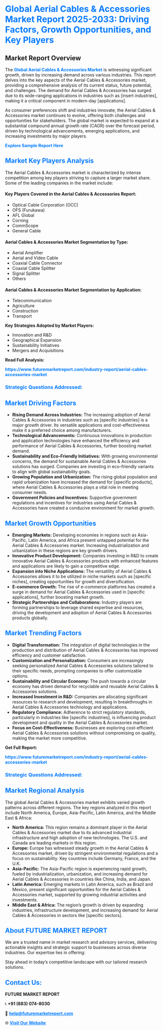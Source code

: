 <h1 style="color: #007BFF;">Global Aerial Cables & Accessories Market Report 2025-2033: Driving Factors, Growth Opportunities, and Key Players</h1>

<section id="overview">
<h2>Market Report Overview</h2>
<p>The <a href="https://www.futuremarketreport.com/industry-report/aerial-cables-accessories-market" style="color: #007BFF; text-decoration: none;"><strong>Global Aerial Cables & Accessories Market</strong></a> is witnessing significant growth, driven by increasing demand across various industries. This report delves into the key aspects of the Aerial Cables & Accessories market, providing a comprehensive analysis of its current status, future potential, and challenges. The demand for Aerial Cables & Accessories has surged due to its wide-ranging applications in industries such as [insert industries], making it a critical component in modern-day [applications].</p>
<p>As consumer preferences shift and industries innovate, the Aerial Cables & Accessories market continues to evolve, offering both challenges and opportunities for stakeholders. The global market is expected to expand at a substantial compound annual growth rate (CAGR) over the forecast period, driven by technological advancements, emerging applications, and increasing investments by major players.</p>
</section>

<section id="overview">
<p><a href="https://www.futuremarketreport.com/request-sample/reportId=57312" style="color: #007BFF; text-decoration: none;"><strong>Explore Sample Report Here</strong></a></p>
</section>

<section id="key-players">
<h2 style="color: #007BFF;">Market Key Players Analysis</h2>
<p>The Aerial Cables & Accessories market is characterized by intense competition among key players striving to capture a larger market share. Some of the leading companies in the market include:</p>
<h4>Key Players Covered in the Aerial Cables & Accessories Report:</h4>
<ul><li>Optical Cable Corporation (OCC)</li><li>OFS (Furukawa)</li><li>AFL Global</li><li>Corning</li><li>CommScope</li><li>General Cable</li></ul>
<h4>Aerial Cables & Accessories Market Segmentation by Type:</h4>
<ul><li>Aerial Amplifier</li><li>Aerial and Video Cable</li><li>Coaxial Cable Connector</li><li>Coaxial Cable Splitter</li><li>Signal Splitter</li><li>Others</li></ul>

<h4>Aerial Cables & Accessories Market Segmentation by Application:</h4>
<ul><li>Telecommunication</li><li>Agriculture</li><li>Construction</li><li>Transport</li></ul>
<p><strong>Key Strategies Adopted by Market Players:</strong></p>
<ul>
<li>Innovation and R&D</li>
<li>Geographical Expansion</li>
<li>Sustainability Initiatives</li>
<li>Mergers and Acquisitions</li>
</ul>
</section>

<section>
<p><strong>Read Full Analysis: </strong></p><a href="https://www.futuremarketreport.com/industry-report/aerial-cables-accessories-market" style="color: #007BFF; text-decoration: none;"><strong>https://www.futuremarketreport.com/industry-report/aerial-cables-accessories-market</strong></a>
<h3 style="color: #007BFF;">Strategic Questions Addressed:</h3>
</section>

<section id="driving-factors">
<h2 style="color: #007BFF;">Market Driving Factors</h2>
<ul>
<li><strong>Rising Demand Across Industries:</strong> The increasing adoption of Aerial Cables & Accessories in industries such as [specific industries] is a major growth driver. Its versatile applications and cost-effectiveness make it a preferred choice among manufacturers.</li>
<li><strong>Technological Advancements:</strong> Continuous innovations in production and application technologies have enhanced the efficiency and performance of Aerial Cables & Accessories, further boosting market demand.</li>
<li><strong>Sustainability and Eco-Friendly Initiatives:</strong> With growing environmental concerns, the demand for sustainable Aerial Cables & Accessories solutions has surged. Companies are investing in eco-friendly variants to align with global sustainability goals.</li>
<li><strong>Growing Population and Urbanization:</strong> The rising global population and rapid urbanization have increased the demand for [specific products], where Aerial Cables & Accessories plays a vital role in meeting consumer needs.</li>
<li><strong>Government Policies and Incentives:</strong> Supportive government regulations and incentives for industries using Aerial Cables & Accessories have created a conducive environment for market growth.</li>
</ul>
</section>

<section id="growth-opportunities">
<h2 style="color: #007BFF;">Market Growth Opportunities</h2>
<ul>
<li><strong>Emerging Markets:</strong> Developing economies in regions such as Asia-Pacific, Latin America, and Africa present untapped potential for the Aerial Cables & Accessories market. Increasing industrialization and urbanization in these regions are key growth drivers.</li>
<li><strong>Innovative Product Development:</strong> Companies investing in R&D to create innovative Aerial Cables & Accessories products with enhanced features and applications are likely to gain a competitive edge.</li>
<li><strong>Expansion into Niche Applications:</strong> The versatility of Aerial Cables & Accessories allows it to be utilized in niche markets such as [specific niches], creating opportunities for growth and diversification.</li>
<li><strong>E-commerce Growth:</strong> The rise of e-commerce platforms has created a surge in demand for Aerial Cables & Accessories used in [specific applications], further boosting market growth.</li>
<li><strong>Strategic Partnerships and Collaborations:</strong> Industry players are forming partnerships to leverage shared expertise and resources, driving the development and adoption of Aerial Cables & Accessories products globally.</li>
</ul>
</section>

<section id="trending-factors">
<h2 style="color: #007BFF;">Market Trending Factors</h2>
<ul>
<li><strong>Digital Transformation:</strong> The integration of digital technologies in the production and distribution of Aerial Cables & Accessories has improved efficiency and customer satisfaction.</li>
<li><strong>Customization and Personalization:</strong> Consumers are increasingly seeking personalized Aerial Cables & Accessories solutions tailored to their specific needs, prompting companies to offer customizable options.</li>
<li><strong>Sustainability and Circular Economy:</strong> The push towards a circular economy has driven demand for recyclable and reusable Aerial Cables & Accessories solutions.</li>
<li><strong>Increased Investment in R&D:</strong> Companies are allocating significant resources to research and development, resulting in breakthroughs in Aerial Cables & Accessories technology and applications.</li>
<li><strong>Regulatory Compliance:</strong> Adherence to strict regulatory standards, particularly in industries like [specific industries], is influencing product development and quality in the Aerial Cables & Accessories market.</li>
<li><strong>Focus on Cost-Effectiveness:</strong> Businesses are exploring cost-efficient Aerial Cables & Accessories solutions without compromising on quality, making the market more competitive.</li>
</ul>
</section>

<section>
<p><strong>Get Full Report: </strong></p><a href="https://www.futuremarketreport.com/industry-report/aerial-cables-accessories-market" style="color: #007BFF; text-decoration: none;"><strong>https://www.futuremarketreport.com/industry-report/aerial-cables-accessories-market</strong></a>
<h3 style="color: #007BFF;">Strategic Questions Addressed:</h3>
</section>


<section id="regional-analysis">
<h2 style="color: #007BFF;">Market Regional Analysis</h2>
<p>The global Aerial Cables & Accessories market exhibits varied growth patterns across different regions. The key regions analyzed in this report include North America, Europe, Asia-Pacific, Latin America, and the Middle East & Africa:</p>
<ul>
<li><strong>North America:</strong> This region remains a dominant player in the Aerial Cables & Accessories market due to its advanced industrial infrastructure and high adoption of new technologies. The U.S. and Canada are leading markets in this region.</li>
<li><strong>Europe:</strong> Europe has witnessed steady growth in the Aerial Cables & Accessories market, driven by stringent environmental regulations and a focus on sustainability. Key countries include Germany, France, and the U.K.</li>
<li><strong>Asia-Pacific:</strong> The Asia-Pacific region is experiencing rapid growth, fueled by industrialization, urbanization, and increasing demand for Aerial Cables & Accessories in countries like China, India, and Japan.</li>
<li><strong>Latin America:</strong> Emerging markets in Latin America, such as Brazil and Mexico, present significant opportunities for the Aerial Cables & Accessories market, supported by growing industrial activities and investments.</li>
<li><strong>Middle East & Africa:</strong> The region’s growth is driven by expanding industries, infrastructure development, and increasing demand for Aerial Cables & Accessories in sectors like [specific sectors].</li>
</ul>
</section>

<footer>
<h2 style="color: #007BFF;">About FUTURE MARKET REPORT</h2>
<p>We are a trusted name in market research and advisory services, delivering actionable insights and strategic support to businesses across diverse industries. Our expertise lies in offering:</p>

<p>Stay ahead in today’s competitive landscape with our tailored research solutions.</p>

<h2 style="color: #007BFF;">Contact Us:</h2>
<p><strong>FUTURE MARKET REPORT</strong></p>
<p>📞 <strong>+91 (883) 074-8030</strong></p>
<p>📧 <strong><a href="mailto:help@futuremarketreport.com" style="color: #007BFF;">help@futuremarketreport.com</a></strong></p>
<p>🌐 <strong><a href="https://www.futuremarketreport.com/" style="color: #007BFF;">Visit Our Website</a></strong></p>
</footer>
